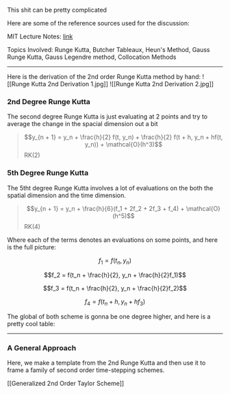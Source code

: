 This shit can be pretty complicated

Here are some of the reference sources used for the discussion: 

MIT Lecture Notes: [link](http://www.math.iit.edu/~fass/478578_Chapter_3.pdf)

Topics Involved: Runge Kutta, Butcher Tableaux, Heun's Method, Gauss Runge Kutta, Gauss Legendre method, Collocation Methods

---

Here is the derivation of the 2nd order Runge Kutta method by hand: 
![[Runge Kutta 2nd Derivation 1.jpg]]
![[Runge Kutta 2nd Derivation 2.jpg]]

### **2nd Degree Runge Kutta** 

The second degree Runge Kutta is just evaluating at 2 points and try to average the change in the spacial dimension out a bit
> $$y_{n + 1} = y_n + \frac{h}{2} f(t, y_n) + \frac{h}{2} f(t + h, y_n + hf(t, y_n)) + \mathcal{O}(h^3)$$
> RK(2)

### **5th Degree Runge Kutta**

The 5tht degree Runge Kutta involves a lot of evaluations on the both the spatial dimension and the time dimension. 

> $$y_{n + 1} = y_n + \frac{h}{6}(f_1 + 2f_2 + 2f_3 + f_4) + \mathcal{O}(h^5)$$
> RK(4)

Where each of the terms denotes an evaluations on some points, and here is the full picture: 

$$f_1 = f(t_n, y_n)$$

$$f_2 = f(t_n + \frac{h}{2}, y_n + \frac{h}{2}f_1)$$

$$f_3 = f(t_n + \frac{h}{2}, y_n + \frac{h}{2}f_2)$$

$$f_4 = f(t_n + h, y_n + hf_3)$$

The global of both scheme is gonna be one degree higher, and here is a pretty cool table: 

---

### **A General Approach**

Here, we make a template from the 2nd Runge Kutta and then use it to frame a family of second order time-stepping schemes. 

[[Generalized 2nd Order Taylor Scheme]]
